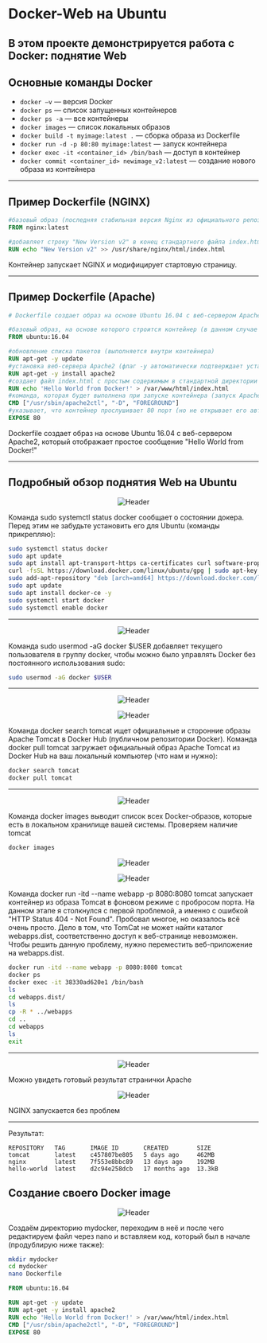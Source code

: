 # Docker-Web на Ubuntu

В этом проекте демонстрируется работа с Docker: поднятие Web
---

## Основные команды Docker

- `docker –v` — версия Docker
- `docker ps` — список запущенных контейнеров
- `docker ps -a` — все контейнеры
- `docker images` — список локальных образов
- `docker build -t myimage:latest .` — сборка образа из Dockerfile
- `docker run -d -p 80:80 myimage:latest` — запуск контейнера
- `docker exec -it <container_id> /bin/bash` — доступ в контейнер
- `docker commit <container_id> newimage_v2:latest` — создание нового образа из контейнера

---

## Пример Dockerfile (NGINX)

```Dockerfile
#базовый образ (последняя стабильная версия Nginx из официального репозитория)
FROM nginx:latest

#добавляет строку "New Version v2" в конец стандартного файла index.html Nginx
RUN echo "New Version v2" >> /usr/share/nginx/html/index.html
```

Контейнер запускает NGINX и модифицирует стартовую страницу.

---

## Пример Dockerfile (Apache)

```Dockerfile
# Dockerfile создает образ на основе Ubuntu 16.04 с веб-сервером Apache2, который отображает простое сообщение "Hello World from Docker!"

#базовый образ, на основе которого строится контейнер (в данном случае Ubuntu 16.04)
FROM ubuntu:16.04

#обновление списка пакетов (выполняется внутри контейнера)
RUN apt-get -y update
#установка веб-сервера Apache2 (флаг -y автоматически подтверждает установку)
RUN apt-get -y install apache2
#создает файл index.html с простым содержимым в стандартной директории Apache
RUN echo 'Hello World from Docker!' > /var/www/html/index.html
#команда, которая будет выполнена при запуске контейнера (запуск Apache в foreground режиме)
CMD ["/usr/sbin/apache2ctl", "-D", "FOREGROUND"]
#указывает, что контейнер прослушивает 80 порт (но не открывает его автоматически на хосте)
EXPOSE 80
```

Dockerfile создает образ на основе Ubuntu 16.04 с веб-сервером Apache2, который отображает простое сообщение "Hello World from Docker!"

---

## Подробный обзор поднятия Web на Ubuntu

<p align="center">
  <img src="https://github.com/exeleron07/docker-web/blob/371a9cb138db046a9b2582c7b0b26335545f9c4b/img/1-1.png" alt="Header">
</p>

Команда sudo systemctl status docker сообщает о состоянии докера. Перед этим не забудьте установить его для Ubuntu (команды прикрепляю):

```bash
sudo systemctl status docker
sudo apt update
sudo apt install apt-transport-https ca-certificates curl software-properties-common
curl -fsSL https://download.docker.com/linux/ubuntu/gpg | sudo apt-key add -
sudo add-apt-repository "deb [arch=amd64] https://download.docker.com/linux/ubuntu $(lsb_release -cs) stable"
sudo apt update
sudo apt install docker-ce -y
sudo systemctl start docker
sudo systemctl enable docker
```

---

<p align="center">
  <img src="https://github.com/exeleron07/docker-web/blob/ca8cdca113d28741e4d0c0169f8cf5a6d9ea06b1/img/2-2.png" alt="Header">
</p>

Команда sudo usermod -aG docker $USER добавляет текущего пользователя в группу docker, чтобы можно было управлять Docker без постоянного использования sudo:

```bash
sudo usermod -aG docker $USER
```

---

<p align="center">
  <img src="https://github.com/exeleron07/docker-web/blob/887986b29a480f3dc94e6c0988ceca42e8d3797b/img/3.png" alt="Header">
</p>
<p align="center">
  <img src="https://github.com/exeleron07/docker-web/blob/887986b29a480f3dc94e6c0988ceca42e8d3797b/img/4.png" alt="Header">
</p>


Команда docker search tomcat ищет официальные и сторонние образы Apache Tomcat в Docker Hub (публичном репозитории Docker). Команда docker pull tomcat загружает официальный образ Apache Tomcat из Docker Hub на ваш локальный компьютер (что нам и нужно):


```bash
docker search tomcat
docker pull tomcat
```

---

<p align="center">
  <img src="https://github.com/exeleron07/docker-web/blob/a0b66b741f613853bb25009f29fb1e9e86cf3958/img/5.png" alt="Header">
</p>

Команда docker images выводит список всех Docker-образов, которые есть в локальном хранилище вашей системы. Проверяем наличие tomcat

```bash
docker images
```
<p align="center">
  <img src="https://github.com/exeleron07/docker-web/blob/488d243e4a55d8eac979d5ecf023b31fb575eb20/img/6.png" alt="Header">
</p>
<p align="center">
  <img src="https://github.com/exeleron07/docker-web/blob/488d243e4a55d8eac979d5ecf023b31fb575eb20/img/7.png" alt="Header">
</p>

Команда docker run -itd --name webapp -p 8080:8080 tomcat запускает контейнер из образа Tomcat в фоновом режиме с пробросом порта. На данном этапе я столкнулся с первой проблемой, а именно с ошибкой "HTTP Status 404 - Not Found". Пробовал многое, но оказалось всё очень просто. Дело в том, что TomCat не может найти каталог webapps.dist, соответственно доступ к веб-странице невозможен. Чтобы решить данную проблему, нужно переместить веб-приложение на webapps.dist.

```bash
docker run -itd --name webapp -p 8080:8080 tomcat
docker ps
docker exec -it 38330ad620e1 /bin/bash
ls
cd webapps.dist/
ls
cp -R * ../webapps
cd ..
cd webapps
ls
exit
```

---

<p align="center">
  <img src="https://github.com/exeleron07/docker-web/blob/488d243e4a55d8eac979d5ecf023b31fb575eb20/img/9.png" alt="Header">
</p>

Можно увидеть готовый результат странички Apache

<p align="center">
  <img src="https://github.com/exeleron07/docker-web/blob/488d243e4a55d8eac979d5ecf023b31fb575eb20/img/10.png" alt="Header">
</p>

NGINX запускается без проблем

---

Результат:

```
REPOSITORY   TAG       IMAGE ID       CREATED        SIZE
tomcat       latest    c457807be805   5 days ago     462MB
nginx        latest    7f553e8bbc89   13 days ago    192MB
hello-world  latest    d2c94e258dcb   17 months ago  13.3kB
```
## Создание своего Docker image

<p align="center">
  <img src="https://github.com/exeleron07/docker-web/blob/66b51e3aa9ba670ec621a07d7800030264c6849f/img/11.png" alt="Header">
</p>

Создаём директорию mydocker, переходим в неё и после чего редактируем файл через nano и вставляем код, который был в начале (продублирую ниже также):

```bash
mkdir mydocker
cd mydocker
nano Dockerfile
```

```Dockerfile
FROM ubuntu:16.04

RUN apt-get -y update
RUN apt-get -y install apache2
RUN echo 'Hello World from Docker!' > /var/www/html/index.html
CMD ["/usr/sbin/apache2ctl", "-D", "FOREGROUND"]
EXPOSE 80
```

